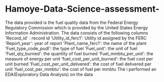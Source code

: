 # Hamoye-Data-Science-assessment-
The data provided is the fuel quality data from the Federal Energy Regulatory Commission which is provided by the United States Energy Information Administration. 
The data consists of the following columns
'Record_id' : record id
'Utility_id_ferc1': Utility id assigned by the FERC
'Report_year': year of report
'Plant_name_ferc1': the name of the plant
'Fuel_type_code_pudl': the type of fuel
'Fuel_unit': the unit of fuel
'Fuel_qty_burned': the quantity of fuel burned
'Fuel_mmbtu_per_unit': the measure of energy per unit
'fuel_cost_per_unit_burned': the fuel cost per unit burned
'Fuel_cost_per_unit_delivered': the cost of fuel delivered per unit
'fuel_cost_per_mmbtu': the cost of fuel per mmbtu
The i performed an EDA(Exploratory Data Analysis) on the data
